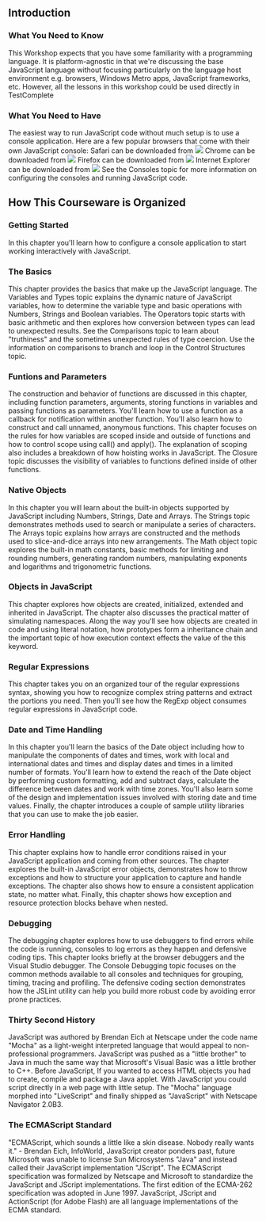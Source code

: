 Introduction
------------
### What You Need to Know

This Workshop expects that you have some familiarity with a programming language.
It is platform-agnostic in that we're discussing the base JavaScript language
without focusing particularly on the language host environment e.g. browsers, Windows
Metro apps, JavaScript frameworks, etc.  However, all the lessons in this workshop could be used directly in TestComplete

### What You Need to Have

The easiest way to run JavaScript code without much setup is to use a console application.
Here are a few popular browsers that come with their own JavaScript console:
Safari can be downloaded from ![](http://www.apple.com/safari/download/)
Chrome can be downloaded from ![](https://www.google.com/intl/en/chrome/browser/)
Firefox can be downloaded from ![](http://www.mozilla.org/en-US/firefox/new/)
Internet Explorer can be downloaded from ![](http://windows.microsoft.com/en-US/internet-explorer/downloads/ie/)
See the Consoles topic for more information on configuring the consoles and running
JavaScript code.

## How This Courseware is Organized

### Getting Started

In this chapter you'll learn how to configure a console application to start working
interactively with JavaScript.

### The Basics

This chapter provides the basics that make up the JavaScript language. The Variables and
Types topic explains the dynamic nature of JavaScript variables, how to determine the
variable type and basic operations with Numbers, Strings and Boolean variables. The
Operators topic starts with basic arithmetic and then explores how conversion between
types can lead to unexpected results. See the Comparisons topic to learn about
"truthiness" and the sometimes unexpected rules of type coercion. Use the information on
comparisons to branch and loop in the Control Structures topic.

### Funtions and Parameters

The construction and behavior of functions are discussed in this chapter, including
function parameters, arguments, storing functions in variables and passing functions as
parameters. You'll learn how to use a function as a callback for notification within another
function. You'll also learn how to construct and call unnamed, anonymous functions. This
chapter focuses on the rules for how variables are scoped inside and outside of functions
and how to control scope using call() and apply(). The explanation of scoping also
includes a breakdown of how hoisting works in JavaScript. The Closure topic discusses the
visibility of variables to functions defined inside of other functions.

### Native Objects

In this chapter you will learn about the built-in objects supported by JavaScript including
Numbers, Strings, Date and Arrays. The Strings topic demonstrates methods used to
search or manipulate a series of characters. The Arrays topic explains how arrays are
constructed and the methods used to slice-and-dice arrays into new arrangements. The
Math object topic explores the built-in math constants, basic methods for limiting and
rounding numbers, generating random numbers, manipulating exponents and logarithms
and trigonometric functions.

### Objects in JavaScript

This chapter explores how objects are created, initialized, extended and inherited in
JavaScript. The chapter also discusses the practical matter of simulating namespaces.
Along the way you'll see how objects are created in code and using literal notation, how
prototypes form a inheritance chain and the important topic of how execution context
effects the value of the this keyword.

### Regular Expressions

This chapter takes you on an organized tour of the regular expressions syntax, showing you
how to recognize complex string patterns and extract the portions you need. Then you'll
see how the RegExp object consumes regular expressions in JavaScript code.

### Date and Time Handling

In this chapter you'll learn the basics of the Date object including how to manipulate the
components of dates and times, work with local and international dates and times and
display dates and times in a limited number of formats. You'll learn how to extend the
reach of the Date object by performing custom formatting, add and subtract days,
calculate the difference between dates and work with time zones. You'll also learn some of
the design and implementation issues involved with storing date and time values. Finally,
the chapter introduces a couple of sample utility libraries that you can use to make the job
easier.

### Error Handling

This chapter explains how to handle error conditions raised in your JavaScript application
and coming from other sources. The chapter explores the built-in JavaScript error objects,
demonstrates how to throw exceptions and how to structure your application to capture
and handle exceptions. The chapter also shows how to ensure a consistent application
state, no matter what. Finally, this chapter shows how exception and resource protection
blocks behave when nested.

### Debugging

The debugging chapter explores how to use debuggers to find errors while the code is
running, consoles to log errors as they happen and defensive coding tips. This chapter
looks briefly at the browser debuggers and the Visual Studio debugger. The Console
Debugging topic focuses on the common methods available to all consoles and
techniques for grouping, timing, tracing and profiling. The defensive coding section
demonstrates how the JSLint utility can help you build more robust code by avoiding error
prone practices.

### Thirty Second History

JavaScript was authored by Brendan Eich at Netscape under the code name "Mocha" as a
light-weight interpreted language that would appeal to non-professional programmers.
JavaScript was pushed as a "little brother" to Java in much the same way that Microsoft's
Visual Basic was a little brother to C++. Before JavaScript, If you wanted to access HTML
objects you had to create, compile and package a Java applet. With JavaScript you could
script directly in a web page with little setup. The "Mocha" language morphed into
"LiveScript" and finally shipped as "JavaScript" with Netscape Navigator 2.0B3.

### The ECMAScript Standard
"ECMAScript, which sounds a little like a skin disease. Nobody really wants it." - Brendan Eich, InfoWorld, JavaScript creator ponders past, future
Microsoft was unable to license Sun Microsystems "Java" and instead called their
JavaScript implementation "JScript". The ECMAScript specification was formalized by
Netscape and Microsoft to standardize the JavaScript and JScript implementations. The
first edition of the ECMA-262 specification was adopted in June 1997. JavaScript, JScript
and ActionScript (for Adobe Flash) are all language implementations of the ECMA
standard.